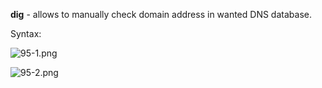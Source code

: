


  
**dig** - allows to manually check domain address in wanted DNS database.  
  
Syntax:  
  
![95-1.png](95-1.png)  
  
![95-2.png](95-2.png)